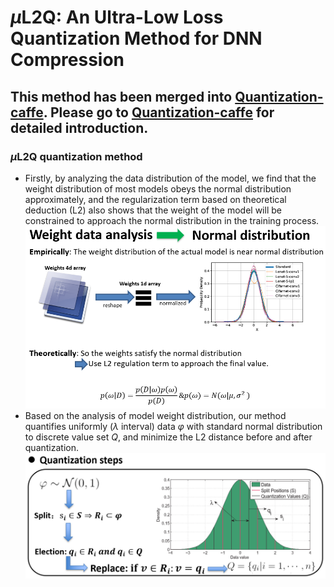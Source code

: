 # $\mu$L2Q: An Ultra-Low Loss Quantization Method for DNN Compression

## This method has been merged into [Quantization-caffe](https://github.com/GongCheng1919/Quantization-caffe). Please go to [Quantization-caffe](https://github.com/GongCheng1919/Quantization-caffe) for detailed introduction.

### $\mu$L2Q quantization method
- Firstly, by analyzing the data distribution of the model, 
we find that the weight distribution of most models obeys the 
normal distribution approximately, and the regularization term 
based on theoretical deduction (L2) also shows that the weight 
of the model will be constrained to approach the normal distribution 
in the training process.
![data distribution](data_distribution_analysis.png)
- Based on the analysis of model weight distribution, 
our method quantifies uniformly ($\lambda$ interval) data $\varphi$ with standard normal 
distribution to discrete value set $Q$, and minimize the 
L2 distance before and after quantization.
![ulq_steps](ulq_steps.png)
